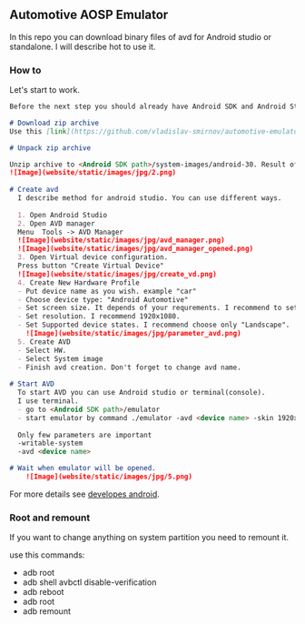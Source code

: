 ## Automotive AOSP Emulator

In this repo you can download binary files of avd for Android studio or standalone. I will describe hot to use it.

### How to

Let's start to work. 

```markdown
Before the next step you should already have Android SDK and Android Studio.

# Download zip archive
Use this [link](https://github.com/vladislav-smirnov/automotive-emulator-aosp/raw/main/aosp_11.zip) to download

# Unpack zip archive

Unzip archive to <Android SDK path>/system-images/android-30. Result of that is aosp_11 folder into "android-30" folder.
![Image](website/static/images/jpg/2.png) 
  
# Create avd
  I describe method for android studio. You can use different ways.
  
  1. Open Android Studio
  2. Open AVD manager 
  Menu  Tools -> AVD Manager
  ![Image](website/static/images/jpg/avd_manager.png) 
  ![Image](website/static/images/jpg/avd_manager_opened.png) 
  3. Open Virtual device configuration.
  Press button "Create Virtual Device"
  ![Image](website/static/images/jpg/create_vd.png) 
  4. Create New Hardware Profile
  - Put device name as you wish. example "car"
  - Choose device type: "Android Automotive"
  - Set screen size. It depends of your requrements. I recommend to set 10. 
  - Set resolution. I recommend 1920x1080.
  - Set Supported device states. I recommend choose only "Landscape".
    ![Image](website/static/images/jpg/parameter_avd.png) 
  5. Create AVD 
  - Select HW.
  - Select System image
  - Finish avd creation. Don't forget to change avd name.
  
# Start AVD
  To start AVD you can use Android studio or terminal(console).
  I use terminal. 
  - go to <Android SDK path>/emulator
  - start emulator by command ./emulator -avd <device name> -skin 1920x1080 -gpu on -verbose -debug-init -writable-system  -selinux permissive -no-snapshot
  
  Only few parameters are important 
  -writable-system 
  -avd <device name>

# Wait when emulator will be opened. 
    ![Image](website/static/images/jpg/5.png) 

```

For more details see [developes android](https://developer.android.com/studio/run/managing-avds).

### Root and remount

If you want to change anything on system partition you need to remount it.

use this commands:
- adb root
- adb shell avbctl disable-verification
- adb reboot
- adb root
- adb remount
